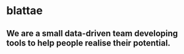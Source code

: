 # blattae
## We are a small data-driven team developing tools to help people realise their potential.
